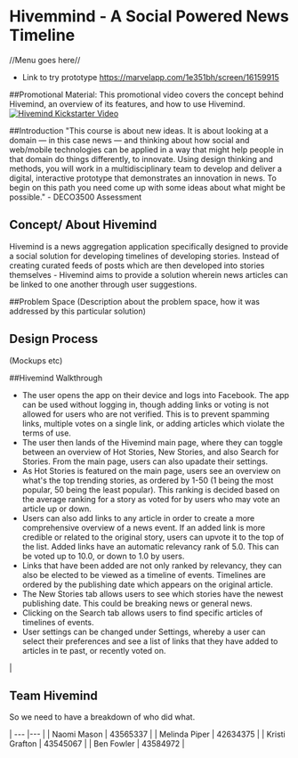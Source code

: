 # Hivemmind - A Social Powered News Timeline

//Menu goes here//
* Link to try prototype
https://marvelapp.com/1e351bh/screen/16159915

##Promotional Material:
This promotional video covers the concept behind Hivemind, an overview of its features, and how to use Hivemind.
[![Hivemind Kickstarter Video](http://img.youtube.com/vi/p6Wl6kO_hCI/0.jpg)](http://www.youtube.com/watch?v=p6Wl6kO_hCI "Hivemind")

##Introduction
"This course is about new ideas. It is about looking at a domain — in this case news — and thinking about how social and web/mobile technologies can be applied in a way that might help people in that domain do things differently, to innovate. Using design thinking and methods, you will work in a multidisciplinary team to develop and deliver a digital, interactive prototype that demonstrates an innovation in news. To begin on this path you need come up with some ideas about what might be possible." - DECO3500 Assessment

## Concept/ About Hivemind
Hivemind is a news aggregation application specifically designed to provide a social solution for developing timelines of developing stories. Instead of creating curated feeds of posts which are then developed into stories themselves - Hivemind aims to provide a solution wherein news articles can be linked to one another through user suggestions.


##Problem Space
(Description about the problem space, how it was addressed by this particular solution)

## Design Process
(Mockups etc)

##Hivemind Walkthrough
* The user opens the app on their device and logs into Facebook. The app can be used without logging in, though adding links or voting is not allowed for users who are not verified. This is to prevent spamming links, multiple votes on a single link, or adding articles which violate the terms of use.
* The user then lands of the Hivemind main page, where they can toggle between an overview of Hot Stories, New Stories, and also Search for Stories. From the main page, users can also upadate their settings.
* As Hot Stories is featured on the main page, users see an overview on what's the top trending stories, as ordered by 1-50 (1 being the most popular, 50 being the least popular). This ranking is decided based on the average ranking for a story as voted for by users who may vote an article up or down.
* Users can also add links to any article in order to create a more comprehensive overview of a news event. If an added link is more credible or related to the original story, users can upvote it to the top of the list. Added links have an automatic relevancy rank of 5.0. This can be voted up to 10.0, or down to 1.0 by users.
* Links that have been added are not only ranked by relevancy, they can also be elected to be viewed as a timeline of events. Timelines are ordered by the publishing date which appears on the original article.
* The New Stories tab allows users to see which stories have the newest publishing date. This could be breaking news or general news.
* Clicking on the Search tab allows users to find specific articles of timelines of events.
* User settings can be changed under Settings, whereby a user can select their preferences and see a list of links that they have added to articles in te past, or recently voted on.

|
##  Team Hivemind
 So we need to have a breakdown of who did what. 
 

| --- |--- |
| Naomi Mason | 43565337 |
| Melinda Piper | 42634375 |
| Kristi Grafton | 43545067 |
| Ben Fowler | 43584972 |


